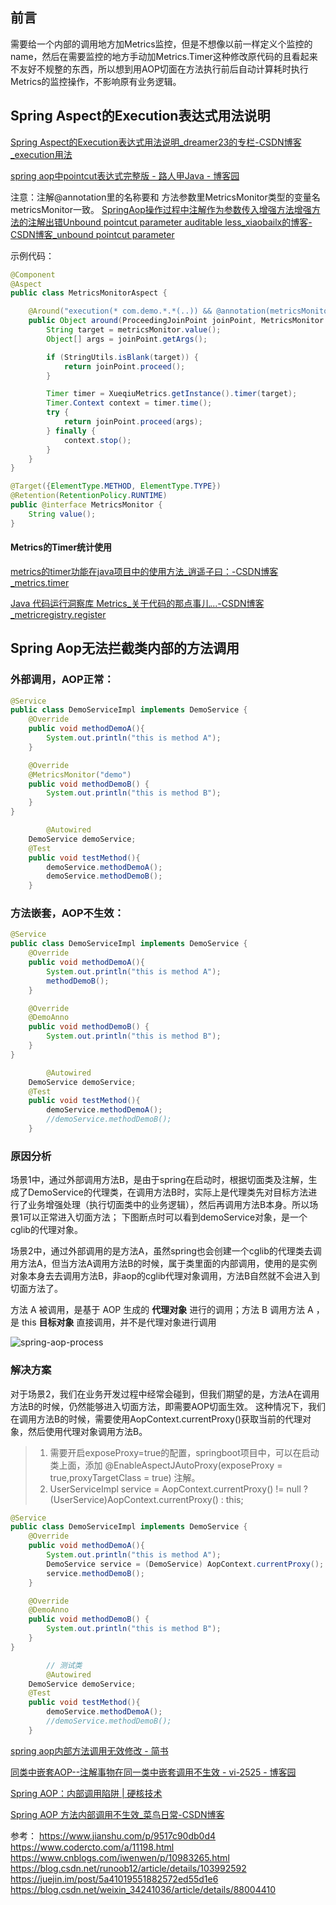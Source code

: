 ## 前言

需要给一个内部的调用地方加Metrics监控，但是不想像以前一样定义个监控的name，然后在需要监控的地方手动加Metrics.Timer这种修改原代码的且看起来不友好不规整的东西，所以想到用AOP切面在方法执行前后自动计算耗时执行Metrics的监控操作，不影响原有业务逻辑。

## Spring  Aspect的Execution表达式用法说明

[Spring Aspect的Execution表达式用法说明\_dreamer23的专栏\-CSDN博客\_execution用法](https://blog.csdn.net/dreamer23/article/details/83859953)

[spring aop中pointcut表达式完整版 \- 路人甲Java \- 博客园](https://www.cnblogs.com/itsoku123/p/10744244.html)



注意：注解@annotation里的名称要和 方法参数里MetricsMonitor类型的变量名metricsMonitor一致。
[SpringAop操作过程中注解作为参数传入增强方法增强方法的注解出错Unbound pointcut parameter auditable less\_xiaobailx的博客\-CSDN博客\_unbound pointcut parameter](https://blog.csdn.net/xiaobailx/article/details/103311714)

示例代码：

```java
@Component
@Aspect
public class MetricsMonitorAspect {

    @Around("execution(* com.demo.*.*(..)) && @annotation(metricsMonitor)")
    public Object around(ProceedingJoinPoint joinPoint, MetricsMonitor metricsMonitor) throws Throwable {
        String target = metricsMonitor.value();
        Object[] args = joinPoint.getArgs();

        if (StringUtils.isBlank(target)) {
            return joinPoint.proceed();
        }

        Timer timer = XueqiuMetrics.getInstance().timer(target);
        Timer.Context context = timer.time();
        try {
            return joinPoint.proceed(args);
        } finally {
            context.stop();
        }
    }
}
```

```java
@Target({ElementType.METHOD, ElementType.TYPE})
@Retention(RetentionPolicy.RUNTIME)
public @interface MetricsMonitor {
    String value();
}
```

#### Metrics的Timer统计使用

[metrics的timer功能在java项目中的使用方法\_逍遥子曰：\-CSDN博客\_metrics\.timer](https://blog.csdn.net/houjixin/article/details/41957733?utm_source=blogxgwz8)

[Java 代码运行洞察库 Metrics\_关于代码的那点事儿\.\.\.\-CSDN博客\_metricregistry\.register](https://blog.csdn.net/wzygis/article/details/52789105?utm_source=blogxgwz1)

## Spring Aop无法拦截类内部的方法调用

### 外部调用，AOP正常：

```java
@Service
public class DemoServiceImpl implements DemoService {
    @Override
    public void methodDemoA(){
        System.out.println("this is method A");
    }

    @Override
    @MetricsMonitor("demo")
    public void methodDemoB() {
        System.out.println("this is method B");
    }
}
```

```java
		@Autowired
    DemoService demoService;
    @Test
    public void testMethod(){
        demoService.methodDemoA();
        demoService.methodDemoB();
    }
```

### 方法嵌套，AOP不生效：

```java
@Service
public class DemoServiceImpl implements DemoService {
    @Override
    public void methodDemoA(){
        System.out.println("this is method A");
        methodDemoB();
    }

    @Override
    @DemoAnno
    public void methodDemoB() {
        System.out.println("this is method B");
    }
}
```

```java
		@Autowired
    DemoService demoService;
    @Test
    public void testMethod(){
        demoService.methodDemoA();
        //demoService.methodDemoB();
    }
```

### 原因分析

场景1中，通过外部调用方法B，是由于spring在启动时，根据切面类及注解，生成了DemoService的代理类，在调用方法B时，实际上是代理类先对目标方法进行了业务增强处理（执行切面类中的业务逻辑），然后再调用方法B本身。所以场景1可以正常进入切面方法；
下图断点时可以看到demoService对象，是一个cglib的代理对象。

场景2中，通过外部调用的是方法A，虽然spring也会创建一个cglib的代理类去调用方法A，但当方法A调用方法B的时候，属于类里面的内部调用，使用的是实例对象本身去去调用方法B，非aop的cglib代理对象调用，方法B自然就不会进入到切面方法了。

方法 A 被调用，是基于 AOP 生成的 **代理对象** 进行的调用；方法 B 调用方法 A ，是 this **目标对象** 直接调用，并不是代理对象进行调用

![spring-aop-process](https://image-hosting-lan.oss-cn-beijing.aliyuncs.com/spring-aop-process.png)

### 解决方案

对于场景2，我们在业务开发过程中经常会碰到，但我们期望的是，方法A在调用方法B的时候，仍然能够进入切面方法，即需要AOP切面生效。
这种情况下，我们在调用方法B的时候，需要使用AopContext.currentProxy()获取当前的代理对象，然后使用代理对象调用方法B。

> 1. 需要开启exposeProxy=true的配置，springboot项目中，可以在启动类上面，添加 @EnableAspectJAutoProxy(exposeProxy = true,proxyTargetClass = true) 注解。
> 2. UserServiceImpl service = AopContext.currentProxy() != null ? (UserService)AopContext.currentProxy() : this;

```java
@Service
public class DemoServiceImpl implements DemoService {
    @Override
    public void methodDemoA(){
        System.out.println("this is method A");
        DemoService service = (DemoService) AopContext.currentProxy();
        service.methodDemoB();
    }

    @Override
    @DemoAnno
    public void methodDemoB() {
        System.out.println("this is method B");
    }
}

		// 测试类
		@Autowired
    DemoService demoService;
    @Test
    public void testMethod(){
        demoService.methodDemoA();
        //demoService.methodDemoB();
    }
```

[spring aop内部方法调用无效修改 \- 简书](https://www.jianshu.com/p/a3ef421de403)

[同类中嵌套AOP\-\-注解事物在同一类中嵌套调用不生效 \- vi\-2525 \- 博客园](https://www.cnblogs.com/vi-2525/p/8761544.html)

[Spring AOP：内部调用陷阱 \| 硬核技术](https://zhewuzhou.github.io/2018/09/01/Spring_AOP_Trap/)

[Spring AOP 方法内部调用不生效\_菜鸟日常\-CSDN博客](https://blog.csdn.net/u013151053/article/details/106124048)



参考：
https://www.jianshu.com/p/9517c90db0d4
https://www.codercto.com/a/11198.html
https://www.cnblogs.com/iwenwen/p/10983265.html
https://blog.csdn.net/runoob12/article/details/103992592
https://juejin.im/post/5a41019551882572ed55d1e6
https://blog.csdn.net/weixin_34241036/article/details/88004410